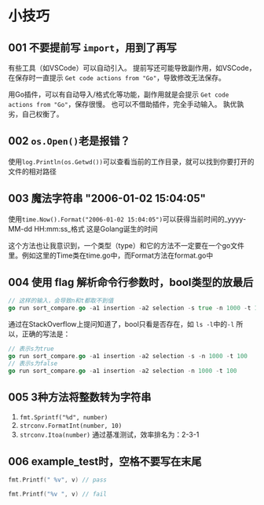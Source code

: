 # 小技巧

## 001 不要提前写 `import`，用到了再写
有些工具（如VSCode）可以自动引入。
提前写还可能导致副作用，如VSCode，在保存时一直提示 `Get code actions from "Go"`，导致修改无法保存。

用Go插件，可以有自动导入/格式化等功能，副作用就是会提示 `Get code actions from "Go"`，保存很慢。
也可以不借助插件，完全手动输入。
孰优孰劣，自己权衡了。

## 002 `os.Open()`老是报错？
使用`log.Println(os.Getwd())`可以查看当前的工作目录，就可以找到你要打开的文件的相对路径

## 003 魔法字符串 "2006-01-02 15:04:05"
使用`time.Now().Format("2006-01-02 15:04:05")`可以获得当前时间的_yyyy-MM-dd HH:mm:ss_格式
这是Golang诞生的时间

这个方法也让我意识到，一个类型（type）和它的方法不一定要在一个go文件里。例如这里的Time类在time.go中，而Format方法在format.go中

## 004 使用 flag 解析命令行参数时，bool类型的放最后
```Go
// 这样的输入，会导致n和t都取不到值
go run sort_compare.go -a1 insertion -a2 selection -s true -n 1000 -t 100
```
通过在StackOverflow上提问知道了，bool只看是否存在，如 `ls -l`中的`-l`
所以，正确的写法是：
```Go
// 表示s为true
go run sort_compare.go -a1 insertion -a2 selection -s -n 1000 -t 100
// 表示s为false
go run sort_compare.go -a1 insertion -a2 selection -n 1000 -t 100
```

## 005 3种方法将整数转为字符串
1. `fmt.Sprintf("%d", number)`
2. `strconv.FormatInt(number, 10)`
3. `strconv.Itoa(number)`
通过基准测试，效率排名为：2-3-1

## 006 example_test时，空格不要写在末尾
```go
fmt.Printf(" %v", v) // pass

fmt.Printf("%v ", v) // fail
```
